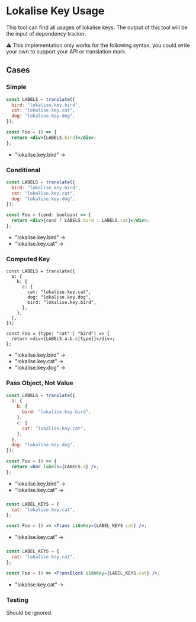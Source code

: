 # Lokalise Key Usage

This tool can find all usages of lokalise keys. The output of this tool will be the input of dependency tracker.

⚠️ This implementation only works for the following syntax, you could write your own to support your API or translation mark.

## Cases

### Simple

```jsx
const LABELS = translate({
  bird: "lokalise.key.bird",
  cat: "lokalise.key.cat",
  dog: "lokalise.key.dog",
});

const Foo = () => {
  return <div>{LABELS.bird}</div>;
};
```

- "lokalise.key.bird" -> <Foo>

### Conditional

```jsx
const LABELS = translate({
  bird: "lokalise.key.bird",
  cat: "lokalise.key.cat",
  dog: "lokalise.key.dog",
});

const Foo = (cond: boolean) => {
  return <div>{cond ? LABELS.bird : LABELS.cat}</div>;
};
```

- "lokalise.key.bird" -> <Foo>
- "lokalise.key.cat" -> <Foo>

### Computed Key

```tsx
const LABELS = translate({
  a: {
    b: {
      c: {
        cat: "lokalise.key.cat",
        dog: "lokalise.key.dog",
        bird: "lokalise.key.bird",
      },
    },
  },
});

const Foo = (type: "cat" | "bird") => {
  return <div>{LABELS.a.b.c[type]}</div>;
};
```

- "lokalise.key.bird" -> <Foo>
- "lokalise.key.cat" -> <Foo>
- "lokalise.key.dog" -> <Foo>

### Pass Object, Not Value

```jsx
const LABELS = translate({
  a: {
    b: {
      bird: "lokalise.key.bird",
    },
    c: {
      cat: "lokalise.key.cat",
    },
  },
  dog: "lokalise.key.dog",
});

const Foo = () => {
  return <Bar labels={LABELS.a} />;
};
```

- "lokalise.key.bird" -> <Foo>
- "lokalise.key.cat" -> <Foo>

### <Trans>

```jsx
const LABEL_KEYS = {
  cat: "lokalise.key.cat",
};

const Foo = () => <Trans i18nKey={LABEL_KEYS.cat} />;
```

- "lokalise.key.cat" -> <Foo>

### <TransBlock>

```jsx
const LABEL_KEYS = {
  cat: "lokalise.key.cat",
};

const Foo = () => <TransBlock i18nKey={LABEL_KEYS.cat} />;
```

- "lokalise.key.cat" -> <Foo>

### Testing

Should be ignored.
